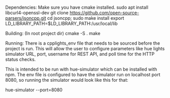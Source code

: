 Dependencies:
Make sure you have cmake installed.
sudo apt install libcurl4-openssl-dev
git clone https://github.com/open-source-parsers/jsoncpp.git
cd jsoncpp; sudo make install
export LD_LIBRARY_PATH=$LD_LIBRARY_PATH:/usr/local/lib

Building:
(In root project dir) cmake -S .
make

Running:
There is a cpplights_env file that needs to be sourced before the project
is run. This will allow the user to configure parameters like hue lights
simulator URL, port, username for REST API, and poll time for the HTTP 
status checks.

This is intended to be run with hue-simulator which can be installed with
npm. The env file is configured to have the simulator run on localhost 
port 8080, so running the simulator would look like this for that:

hue-simulator --port=8080